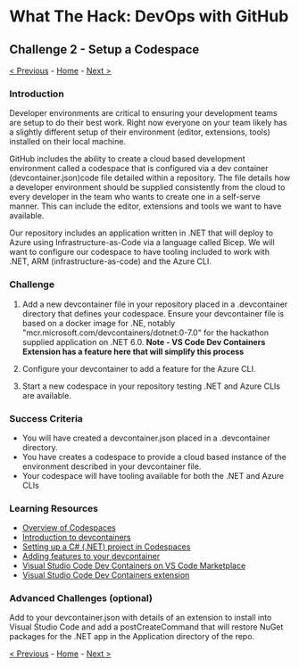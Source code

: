 # What The Hack: DevOps with GitHub

## Challenge 2 - Setup a Codespace

[< Previous](challenge01.md) - [Home](../readme.md) - [Next >](challenge03.md)

### Introduction

Developer environments are critical to ensuring your development teams are setup to do their best work. Right now everyone on your team likely has a slightly different setup of their environment (editor, extensions, tools) installed on their local machine.

GitHub includes the ability to create a cloud based development environment called a codespace that is configured via a dev container (devcontainer.json)code file detailed within a repository. The file details how a developer environment should be supplied consistently from the cloud to every developer in the team who wants to create one in a self-serve manner. This can include the editor, extensions and tools we want to have available. 

Our repository includes an application written in .NET that will deploy to Azure using Infrastructure-as-Code via a language called Bicep. We will want to configure our codespace to have tooling included to work with .NET, ARM (infrastructure-as-code) and the Azure CLI.

### Challenge

1. Add a new devcontainer file in your repository placed in a .devcontainer directory that defines your codespace. Ensure your devcontainer file is based on a docker image for .NE, notably "mcr.microsoft.com/devcontainers/dotnet:0-7.0" for the hackathon supplied application on .NET 6.0. **Note - VS Code Dev Containers Extension has a feature here that will simplify this process** 

2. Configure your devcontainer to add a feature for the Azure CLI.

3. Start a new codespace in your repository testing .NET and Azure CLIs are available.

### Success Criteria

- You will have created a devcontainer.json placed in a .devcontainer directory.
- You have creates a codespace to provide a cloud based instance of the environment described in your devcontainer file. 
- Your codespace will have tooling available for both the .NET and Azure CLIs


### Learning Resources
- [Overview of Codespaces](https://docs.github.com/en/codespaces/overview)
- [Introduction to devcontainers](https://docs.github.com/en/codespaces/setting-up-your-project-for-codespaces/adding-a-dev-container-configuration/introduction-to-dev-containers)
- [Setting up a C# (.NET) project in Codespaces](https://docs.github.com/en/codespaces/setting-up-your-project-for-codespaces/adding-a-dev-container-configuration/setting-up-your-dotnet-project-for-codespaces)
- [Adding features to your devcontainer](https://docs.github.com/en/codespaces/setting-up-your-project-for-codespaces/configuring-dev-containers/adding-features-to-a-devcontainer-file?tool=webui)
- [Visual Studio Code Dev Containers on VS Code Marketplace](https://marketplace.visualstudio.com/items?itemName=ms-vscode-remote.remote-containers)
- [Visual Studio Code Dev Containers extension](https://code.visualstudio.com/docs/devcontainers/create-dev-container)


### Advanced Challenges (optional)
Add to your devcontainer.json with details of an extension to install into Visual Studio Code and add a postCreateCommand that will restore NuGet packages for the .NET app in the Application directory of the repo.  

[< Previous](challenge01.md) - [Home](../readme.md) - [Next >](challenge03.md)
